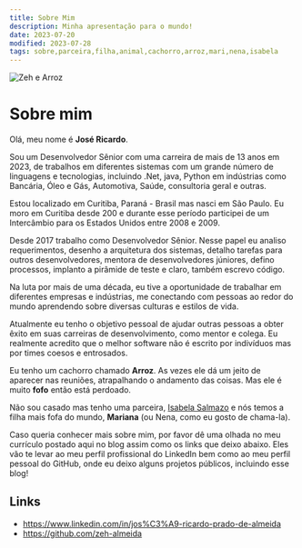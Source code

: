 ```yaml
---
title: Sobre Mim
description: Minha apresentação para o mundo!
date: 2023-07-20
modified: 2023-07-28
tags: sobre,parceira,filha,animal,cachorro,arroz,mari,nena,isabela
---
```

![](/assets/profile.jpg#profile-pic "Zeh e Arroz")

# <i class="fa-solid fa-user-astronaut"></i> Sobre mim

Olá, meu nome é **José Ricardo**.

Sou um Desenvolvedor Sênior com uma carreira de mais de 13 anos em 2023, de trabalhos em diferentes sistemas com um grande número de linguagens e tecnologias,
incluindo .Net, java, Python em indústrias como Bancária, Óleo e Gás, Automotiva, Saúde, consultoria geral e outras.

Estou localizado em Curitiba, Paraná - Brasil mas nasci em São Paulo. Eu moro em Curitiba desde 200 e durante esse período participei de um Intercâmbio para os Estados Unidos entre 2008 e 2009.

Desde 2017 trabalho como Desenvolvedor Sênior. Nesse papel eu analiso requerimentos, desenho a arquitetura dos sistemas, detalho tarefas para outros desenvolvedores, mentora de desenvolvedores júniores, defino processos, implanto a pirâmide de teste e claro, também escrevo código.

Na luta por mais de uma década, eu tive a oportunidade de trabalhar em diferentes empresas e indústrias, me conectando com pessoas ao redor do mundo aprendendo sobre
diversas culturas e estilos de vida.

Atualmente eu tenho o objetivo pessoal de ajudar outras pessoas a obter êxito em suas carreiras de desenvolvimento, como mentor e colega. Eu realmente acredito que
o melhor software não é escrito por indivíduos mas por times coesos e entrosados.

Eu tenho um cachorro chamado **Arroz**. As vezes ele dá um jeito de aparecer nas reuniões, atrapalhando o andamento das coisas. Mas ele é muito **fofo** então está perdoado.

Não sou casado mas tenho uma parceira, [Isabela Salmazo](https://instagram.com/matercriativa) e nós temos a filha mais fofa do mundo, **Mariana** (ou Nena, como eu gosto de chama-la).

Caso queria conhecer mais sobre mim, por favor dê uma olhada no meu currículo postado aqui no blog assim como os links que deixo abaixo. Eles vão te levar ao meu perfil profissional do LinkedIn bem como ao meu perfil pessoal do GitHub, onde eu deixo alguns projetos públicos, incluindo esse blog!

## <i class="fa-regular fa-address-card"></i> Links
- <i class="fa-brands fa-linkedin"></i> <https://www.linkedin.com/in/jos%C3%A9-ricardo-prado-de-almeida>
- <i class="fa-brands fa-github"></i> <https://github.com/zeh-almeida>
